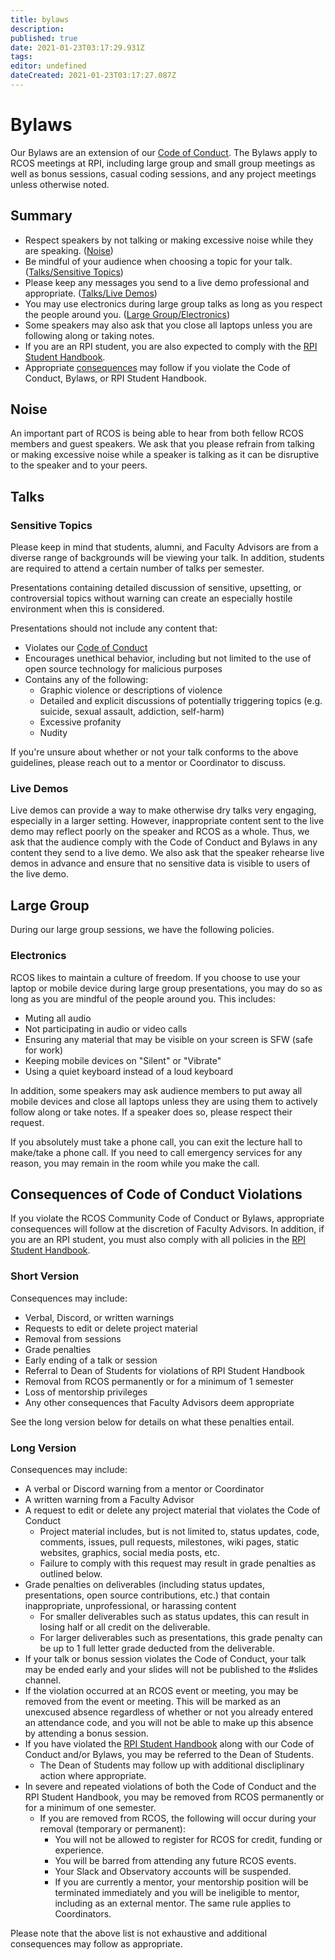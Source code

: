 ```yaml
---
title: bylaws
description: 
published: true
date: 2021-01-23T03:17:29.931Z
tags: 
editor: undefined
dateCreated: 2021-01-23T03:17:27.087Z
---
```


# Bylaws

Our Bylaws are an extension of our [Code of Conduct](community/CODE_OF_CONDUCT.md). The Bylaws apply to RCOS meetings at RPI, including large group and small group meetings as well as bonus sessions, casual coding sessions, and any project meetings unless otherwise noted.

## Summary
- Respect speakers by not talking or making excessive noise while they are speaking. ([Noise](#noise))
- Be mindful of your audience when choosing a topic for your talk. ([Talks/Sensitive Topics](#sensitive-topics))
- Please keep any messages you send to a live demo professional and appropriate. ([Talks/Live Demos](#live-demos))
- You may use electronics during large group talks as long as you respect the people around you. ([Large Group/Electronics](#electronics))
- Some speakers may also ask that you close all laptops unless you are following along or taking notes.
- If you are an RPI student, you are also expected to comply with the [RPI Student Handbook](https://sexualviolence.rpi.edu/sites/default/files/Rensselaer%20Handbook%20of%20Student%20Rights%20%26%20Responsibilities%2C%20November%202017.pdf).
- Appropriate [consequences](#consequences-of-code-of-conduct-violations) may follow if you violate the Code of Conduct, Bylaws, or RPI Student Handbook. 

## Noise
An important part of RCOS is being able to hear from both fellow RCOS members and guest speakers. We ask that you please refrain from talking or making excessive noise while a speaker is talking as it can be disruptive to the speaker and to your peers.

## Talks

### Sensitive Topics

Please keep in mind that students, alumni, and Faculty Advisors are from a diverse range of backgrounds will be viewing your talk. In addition, students are required to attend a certain number of talks per semester.

Presentations containing detailed discussion of sensitive, upsetting, or controversial topics without warning can create an especially hostile environment when this is considered.

Presentations should not include any content that:
* Violates our [Code of Conduct](community/CODE_OF_CONDUCT)
* Encourages unethical behavior, including but not limited to the use of open source technology for malicious purposes
* Contains any of the following:
  * Graphic violence or descriptions of violence
  * Detailed and explicit discussions of potentially triggering topics (e.g. suicide, sexual assault, addiction, self-harm)
  * Excessive profanity
  * Nudity

If you're unsure about whether or not your talk conforms to the above guidelines, please reach out to a mentor or Coordinator to discuss.

### Live Demos

Live demos can provide a way to make otherwise dry talks very engaging, especially in a larger setting. However, inappropriate content sent to the live demo may reflect poorly on the speaker and RCOS as a whole. Thus, we ask that the audience comply with the Code of Conduct and Bylaws in any content they send to a live demo. We also ask that the speaker rehearse live demos in advance and ensure that no sensitive data is visible to users of the live demo.

## Large Group
During our large group sessions, we have the following policies.

### Electronics
RCOS likes to maintain a culture of freedom. If you choose to use your laptop or mobile device during large group presentations, you may do so as long as you are mindful of the people around you. This includes:

* Muting all audio
* Not participating in audio or video calls
* Ensuring any material that may be visible on your screen is SFW (safe for work)
* Keeping mobile devices on "Silent" or "Vibrate"
* Using a quiet keyboard instead of a loud keyboard

In addition, some speakers may ask audience members to put away all mobile devices and close all laptops unless they are using them to actively follow along or take notes. If a speaker does so, please respect their request.

If you absolutely must take a phone call, you can exit the lecture hall to make/take a phone call. If you need to call emergency services for any reason, you may remain in the room while you make the call.

## Consequences of Code of Conduct Violations
If you violate the RCOS Community Code of Conduct or Bylaws, appropriate consequences will follow at the discretion of Faculty Advisors. In addition, if you are an RPI student, you must also comply with all policies in the [RPI Student Handbook](https://sexualviolence.rpi.edu/sites/default/files/Rensselaer%20Handbook%20of%20Student%20Rights%20%26%20Responsibilities%2C%20November%202017.pdf).

### Short Version
Consequences may include:
- Verbal, Discord, or written warnings
- Requests to edit or delete project material
- Removal from sessions
- Grade penalties
- Early ending of a talk or session
- Referral to Dean of Students for violations of RPI Student Handbook
- Removal from RCOS permanently or for a minimum of 1 semester
- Loss of mentorship privileges
- Any other consequences that Faculty Advisors deem appropriate

See the long version below for details on what these penalties entail.

### Long Version

Consequences may include:

* A verbal or Discord warning from a mentor or Coordinator
* A written warning from a Faculty Advisor
* A request to edit or delete any project material that violates the Code of Conduct 
  * Project material includes, but is not limited to, status updates, code, comments, issues, pull requests, milestones, wiki pages, static websites, graphics, social media posts, etc. 
  * Failure to comply with this request may result in grade penalties as outlined below.
* Grade penalties on deliverables (including status updates, presentations, open source contributions, etc.) that contain inappropriate, unprofessional, or harassing content
  * For smaller deliverables such as status updates, this can result in losing half or all credit on the deliverable.
  * For larger deliverables such as presentations, this grade penalty can be up to 1 full letter grade deducted from the deliverable.
* If your talk or bonus session violates the Code of Conduct, your talk may be ended early and your slides will not be published to the #slides channel.
* If the violation occurred at an RCOS event or meeting, you may be removed from the event or meeting. This will be marked as an unexcused absence regardless of whether or not you already entered an attendance code, and you will not be able to make up this absence by attending a bonus session.
* If you have violated the [RPI Student Handbook](https://sexualviolence.rpi.edu/sites/default/files/Rensselaer%20Handbook%20of%20Student%20Rights%20%26%20Responsibilities%2C%20November%202017.pdf) along with our Code of Conduct and/or Bylaws, you may be referred to the Dean of Students.
  * The Dean of Students may follow up with additional discliplinary action where appropriate.
* In severe and repeated violations of both the Code of Conduct and the RPI Student Handbook, you may be removed from RCOS permanently or for a minimum of one semester.
  * If you are removed from RCOS, the following will occur during your removal (temporary or permanent):
    * You will not be allowed to register for RCOS for credit, funding or experience.
    * You will be barred from attending any future RCOS events.
    * Your Slack and Observatory accounts will be suspended.
    * If you are currently a mentor, your mentorship position will be terminated immediately and you will be ineligible to mentor, including as an external mentor. The same rule applies to Coordinators.

Please note that the above list is not exhaustive and additional consequences may follow as appropriate.